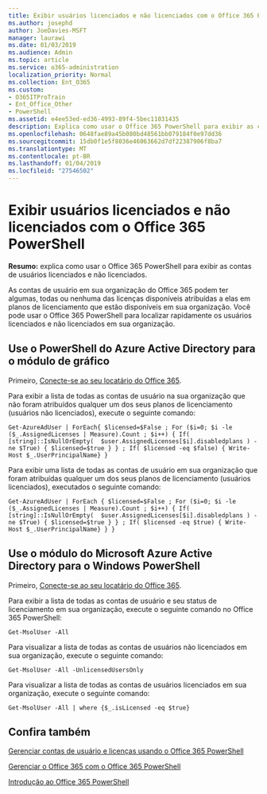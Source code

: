 ```yaml
---
title: Exibir usuários licenciados e não licenciados com o Office 365 PowerShell
ms.author: josephd
author: JoeDavies-MSFT
manager: laurawi
ms.date: 01/03/2019
ms.audience: Admin
ms.topic: article
ms.service: o365-administration
localization_priority: Normal
ms.collection: Ent_O365
ms.custom:
- O365ITProTrain
- Ent_Office_Other
- PowerShell
ms.assetid: e4ee53ed-ed36-4993-89f4-5bec11031435
description: Explica como usar o Office 365 PowerShell para exibir as contas de usuários licenciados e não licenciados.
ms.openlocfilehash: 0648fae89a45b080bd48561bb079184f0e97dd36
ms.sourcegitcommit: 15db0f1e5f8036e46063662d7df22387906f8ba7
ms.translationtype: MT
ms.contentlocale: pt-BR
ms.lasthandoff: 01/04/2019
ms.locfileid: "27546502"
---
```

# <a name="view-licensed-and-unlicensed-users-with-office-365-powershell"></a>Exibir usuários licenciados e não licenciados com o Office 365 PowerShell

**Resumo:** explica como usar o Office 365 PowerShell para exibir as contas de usuários licenciados e não licenciados.
  
As contas de usuário em sua organização do Office 365 podem ter algumas, todas ou nenhuma das licenças disponíveis atribuídas a elas em planos de licenciamento que estão disponíveis em sua organização. Você pode usar o Office 365 PowerShell para localizar rapidamente os usuários licenciados e não licenciados em sua organização.


## <a name="use-the-azure-active-directory-powershell-for-graph-module"></a>Use o PowerShell do Azure Active Directory para o módulo de gráfico

Primeiro, [Conecte-se ao seu locatário do Office 365](connect-to-office-365-powershell.md#connect-with-the-azure-active-directory-powershell-for-graph-module).
 
Para exibir a lista de todas as contas de usuário na sua organização que não foram atribuídos qualquer um dos seus planos de licenciamento (usuários não licenciados), execute o seguinte comando:
  
```
Get-AzureAdUser | ForEach{ $licensed=$False ; For ($i=0; $i -le ($_.AssignedLicenses | Measure).Count ; $i++) { If( [string]::IsNullOrEmpty(  $user.AssignedLicenses[$i].disabledplans ) -ne $True) { $licensed=$true } } ; If( $licensed -eq $false) { Write-Host $_.UserPrincipalName} }
```

Para exibir uma lista de todas as contas de usuário em sua organização que foram atribuídas qualquer um dos seus planos de licenciamento (usuários licenciados), executados o seguinte comando:
  
```
Get-AzureAdUser | ForEach { $licensed=$False ; For ($i=0; $i -le ($_.AssignedLicenses | Measure).Count ; $i++) { If( [string]::IsNullOrEmpty(  $user.AssignedLicenses[$i].disabledplans ) -ne $True) { $licensed=$true } } ; If( $licensed -eq $true) { Write-Host $_.UserPrincipalName} } }
```

## <a name="use-the-microsoft-azure-active-directory-module-for-windows-powershell"></a>Use o módulo do Microsoft Azure Active Directory para o Windows PowerShell

Primeiro, [Conecte-se ao seu locatário do Office 365](connect-to-office-365-powershell.md#connect-with-the-microsoft-azure-active-directory-module-for-windows-powershell).

Para exibir a lista de todas as contas de usuário e seu status de licenciamento em sua organização, execute o seguinte comando no Office 365 PowerShell:
  
```
Get-MsolUser -All
```

Para visualizar a lista de todas as contas de usuários não licenciados em sua organização, execute o seguinte comando:
  
```
Get-MsolUser -All -UnlicensedUsersOnly
```

Para visualizar a lista de todas as contas de usuários licenciados em sua organização, execute o seguinte comando:
  
```
Get-MsolUser -All | where {$_.isLicensed -eq $true}
```

## <a name="see-also"></a>Confira também

[Gerenciar contas de usuário e licenças usando o Office 365 PowerShell](manage-user-accounts-and-licenses-with-office-365-powershell.md)
  
[Gerenciar o Office 365 com o Office 365 PowerShell](manage-office-365-with-office-365-powershell.md)
  
[Introdução ao Office 365 PowerShell](getting-started-with-office-365-powershell.md)
